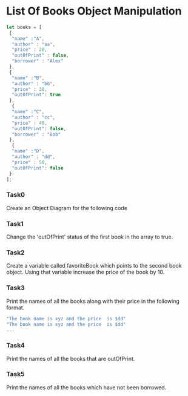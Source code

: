 # List Of Books Object Manipulation

```js
let books = [
 {
  "name" :"A",
  "author" : "aa",
  "price" : 20,
  "outOfPrint" : false,
  "borrower" : "Alex"
 },
 {
  "name" :"B",
  "author" : "bb",
  "price" : 30,
  "outOfPrint": true
 },
  {
  "name" :"C",
  "author" : "cc",
  "price" : 40,
  "outOfPrint": false,
  "borrower" : "Bob"
 },
  {
  "name" :"D",
  "author" : "dd",
  "price" : 50,
  "outOfPrint": false
 }
];
```
### Task0
Create an Object Diagram for the following code
### Task1
Change the 'outOfPrint' status  of the first book in the array to true.

### Task2
Create a variable called favoriteBook which points to the second book object. 
Using that variable increase the price of the book by 10.

### Task3
Print the names of all the books along with their price in the following format.
```js
"The book name is xyz and the price  is $dd"
"The book name is xyz and the price  is $dd"
...
```
### Task4
Print the names of all the books that are outOfPrint.
### Task5
Print the names of all the books which have not been borrowed.
